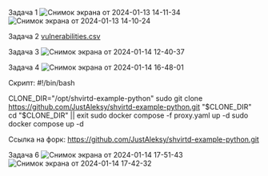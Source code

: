 Задача 1
![Снимок экрана от 2024-01-13 14-11-34](https://github.com/JustAleksy/05-virt-04-docker-in-practice/assets/143338652/19b30259-f9a8-4659-be96-612da2cf278a)
![Снимок экрана от 2024-01-13 14-10-24](https://github.com/JustAleksy/05-virt-04-docker-in-practice/assets/143338652/214d04cd-cc6e-4a25-9989-145403b38188)

Задача 2
[vulnerabilities.csv](https://github.com/JustAleksy/05-virt-04-docker-in-practice/files/13931923/vulnerabilities.csv)

Задача 3
![Снимок экрана от 2024-01-14 12-40-37](https://github.com/JustAleksy/05-virt-04-docker-in-practice/assets/143338652/ad6f3dfa-479a-4b83-b63f-a2d34311f368)

Задача 4
![Снимок экрана от 2024-01-14 16-48-01](https://github.com/JustAleksy/05-virt-04-docker-in-practice/assets/143338652/05806941-19c3-4d2b-ab4f-f48106cfb083)

Скрипт:
#!/bin/bash

CLONE_DIR="/opt/shvirtd-example-python"
sudo git clone https://github.com/JustAleksy/shvirtd-example-python.git "$CLONE_DIR"
cd "$CLONE_DIR" || exit
sudo docker compose -f proxy.yaml up -d
sudo docker compose up -d

Ссылка на форк:
https://github.com/JustAleksy/shvirtd-example-python.git

Задача 6
![Снимок экрана от 2024-01-14 17-51-43](https://github.com/JustAleksy/05-virt-04-docker-in-practice/assets/143338652/17c57c9e-8fb6-43cc-9bb7-9ba584cdbda3)
![Снимок экрана от 2024-01-14 17-42-32](https://github.com/JustAleksy/05-virt-04-docker-in-practice/assets/143338652/08793625-ef74-4f4a-aae5-4ada796d0cbb)



